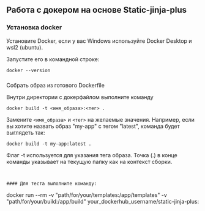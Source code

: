 ## Работа с докером на основе Static-jinja-plus

### Установка docker
Установите Docker, если у вас Windows используйте Docker Desktop и wsl2 (ubuntu).

Запустите его в командной строке:

```
docker --version
```

###
Собрать образ из готового Dockerfile

Внутри директории с докерфайлом выполните команду

```
docker build -t <имя_образа>:<тег> .
```
Замените `<имя_образа>` и `<тег>` на желаемые значения. Например, если вы хотите назвать образ "my-app" с тегом "latest", команда будет выглядеть так:

```
docker build -t my-app:latest .
```
Флаг -t используется для указания тега образа. Точка (.) в конце команды указывает на текущую папку как на контекст сборки.
```


#### Для теста выполните команду:

```
docker run --rm -v "path/for/your/templates:/app/templates" -v "path/for/your/build:/app/build" your_dockerhub_username/static-jinja-plus:<tag>
```
